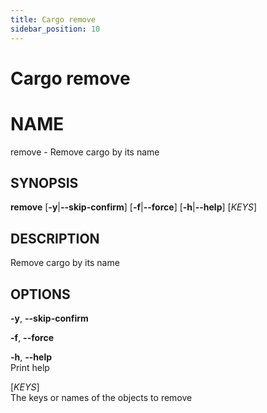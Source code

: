 ```yaml
---
title: Cargo remove
sidebar_position: 10
---
```


# Cargo remove

# NAME

remove - Remove cargo by its name

## SYNOPSIS

**remove** \[**-y**\|**--skip-confirm**\] \[**-f**\|**--force**\]
\[**-h**\|**--help**\] \[*KEYS*\]

## DESCRIPTION

Remove cargo by its name

## OPTIONS

**-y**, **--skip-confirm**  

**-f**, **--force**  

**-h**, **--help**  
Print help

\[*KEYS*\]  
The keys or names of the objects to remove
